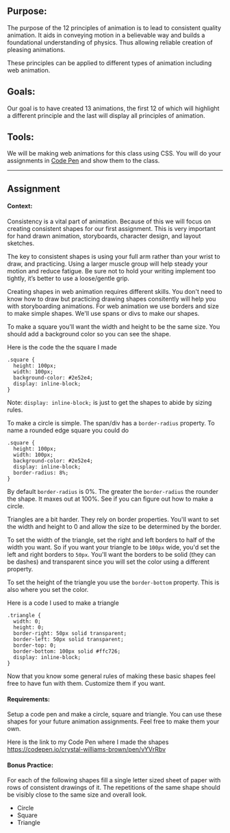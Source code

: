 ## Purpose:

The purpose of the 12 principles of animation is to lead to consistent quality animation. It aids in conveying motion in a believable way and builds a foundational understanding of physics. Thus allowing reliable creation of pleasing animations.

These principles can be applied to different types of animation including web animation.

## Goals:

Our goal is to have created 13 animations, the first 12 of which will highlight a different principle and the last will display all principles of animation.

## Tools:

We will be making web animations for this class using CSS. You will do your assignments in [Code Pen](https://codepen.io/) and show them to the class.

***

## Assignment

#### Context:
Consistency is a vital part of animation. Because of this we will focus on creating consistent shapes for our first assignment. This is very important for hand drawn animation, storyboards, character design, and layout sketches.

The key to consistent shapes is using your full arm rather than your wrist to draw, and practicing. Using a larger muscle group will help steady your motion and reduce fatigue. Be sure not to hold your writing implement too tightly, it’s better to use a loose/gentle grip.

Creating shapes in web animation requires different skills. You don't need to know how to draw but practicing drawing shapes consitently will help you with storyboarding animations. For web animation we use borders and size to make simple shapes. We'll use spans or divs to make our shapes.

To make a square you'll want the width and height to be the same size. You should add a background color so you can see the shape.

Here is the code the the square I made
```
.square {
  height: 100px;
  width: 100px;
  background-color: #2e52e4;
  display: inline-block;
}
```
Note: `display: inline-block;` is just to get the shapes to abide by sizing rules.

To make a circle is simple. The span/div has a `border-radius` property. To name a rounded edge square you could do

```
.square {
  height: 100px;
  width: 100px;
  background-color: #2e52e4;
  display: inline-block;
  border-radius: 8%;
}
```
By default `border-radius` is 0%. The greater the `border-radius` the rounder the shape. It maxes out at 100%. See if you can figure out how to make a circle.

Triangles are a bit harder. They rely on border properties. You'll want to set the width and height to 0 and allow the size to be determined by the border.

To set the width of the triangle, set the right and left borders to half of the width you want. So if you want your triangle to be `100px` wide, you'd set the left and right borders to `50px`. You'll want the borders to be solid (they can be dashes) and transparent since you will set the color using a different property.

To set the height of the triangle you use the `border-bottom` property. This is also where you set the color.

Here is a code I used to make a triangle
```
.triangle {
  width: 0;
  height: 0;
  border-right: 50px solid transparent;
  border-left: 50px solid transparent;
  border-top: 0;
  border-bottom: 100px solid #ffc726;
  display: inline-block;
}
```

Now that you know some general rules of making these basic shapes feel free to have fun with them. Customize them if you want.

#### Requirements:
Setup a code pen and make a circle, square and triangle. You can use these shapes for your future animation assignments. Feel free to make them your own.

Here is the link to my Code Pen where I made the shapes https://codepen.io/crystal-williams-brown/pen/vYVrRbv

#### Bonus Practice:
For each of the following shapes fill a single letter sized sheet of paper with rows of consistent drawings of it. The repetitions of the same shape should be visibly close to the same size and overall look.
  - Circle
  - Square
  - Triangle
